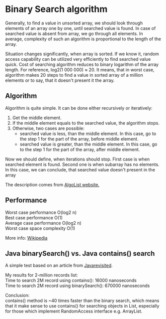 Binary Search algorithm
===========================

Generally, to find a value in unsorted array, we should look through elements of an array one by one, until searched value is found. In case of searched value is absent from array, we go through all elements. In average, complexity of such an algorithm is proportional to the length of the array.

Situation changes significantly, when array is sorted. If we know it, random access capability can be utilized very efficiently to find searched value quick. Cost of searching algorithm reduces to binary logarithm of the array length. For reference, log2(1 000 000) ≈ 20. It means, that in worst case, algorithm makes 20 steps to find a value in sorted array of a million elements or to say, that it doesn't present it the array.

Algorithm
---------

Algorithm is quite simple. It can be done either recursively or iteratively:

1. Get the middle element.
2. If the middle element equals to the searched value, the algorithm stops.
3. Otherwise, two cases are possible:
   - searched value is less, than the middle element. In this case, go to the step 1 for the part of the array, before middle element.
   - searched value is greater, than the middle element. In this case, go to the step 1 for the part of the array, after middle element.

Now we should define, when iterations should stop. First case is when searched element is found. Second one is when subarray has no elements. In this case, we can conclude, that searched value doesn't present in the array

The description comes from [AlgoList website.](http://www.algolist.net/Algorithms/Binary_search)

Performance
---------

Worst case performance	O(log2 n)      
Best case performance	O(1)     
Average case performance	O(log2 n)    
Worst case space complexity	O(1)    

More info: [Wikipedia](http://en.wikipedia.org/wiki/Binary_search_algorithm)

Java binarySearch() vs. Java contains() search
---------

A simple test based on an article from [Javarevisited](http://javarevisited.blogspot.com/2014/03/binary-search-vs-contains-performance.html).

My results for 2-million records list:     
Time to search 2M record using contains(): 16000 nanoseconds     
Time to search 2M record using binarySearch(): 670000 nanoseconds    

Conclusion:     
contains() method is ~40 times faster than the binary search, which means that it make sense to use contains() for searching objects in List, especially for those which implement RandomAccess interface e.g. ArrayList.

